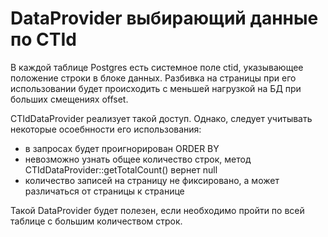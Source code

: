 # DataProvider выбирающий данные по CTId

В каждой таблице Postgres есть системное поле ctid, указывающее положение строки 
в блоке данных. Разбивка на страницы при его использовании будет происходить
с меньшей нагрузкой на БД при больших смещениях offset.

CTIdDataProvider реализует такой доступ. Однако, следует учитывать некоторые
осоебнности его использования:

- в запросах будет проигнорирован ORDER BY
- невозможно узнать общее количество строк, метод CTIdDataProvider::getTotalCount() вернет null
- количество записей на страницу не фиксировано, а может различаться от страницы к странице

Такой DataProvider будет полезен, если необходимо пройти по всей таблице с большим количеством
строк.